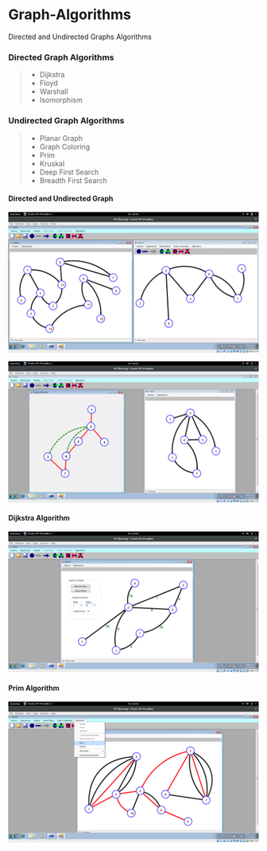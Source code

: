 # Graph-Algorithms

Directed and Undirected Graphs Algorithms

### Directed Graph Algorithms
> - Dijkstra
> - Floyd
> - Warshall
> - Isomorphism

### Undirected Graph Algorithms
> - Planar Graph
> - Graph Coloring
> - Prim
> - Kruskal
> - Deep First Search
> - Breadth First Search

#### Directed and Undirected Graph
![Alt text](./Screenshots/main.png?raw=true)

![Alt text](./Screenshots/bosque-abarcador-d.png?raw=true)

#### Dijkstra Algorithm
![Alt text](./Screenshots/dijkstra.png?raw=true)

#### Prim Algorithm
![Alt text](./Screenshots/prim.png?raw=true)

